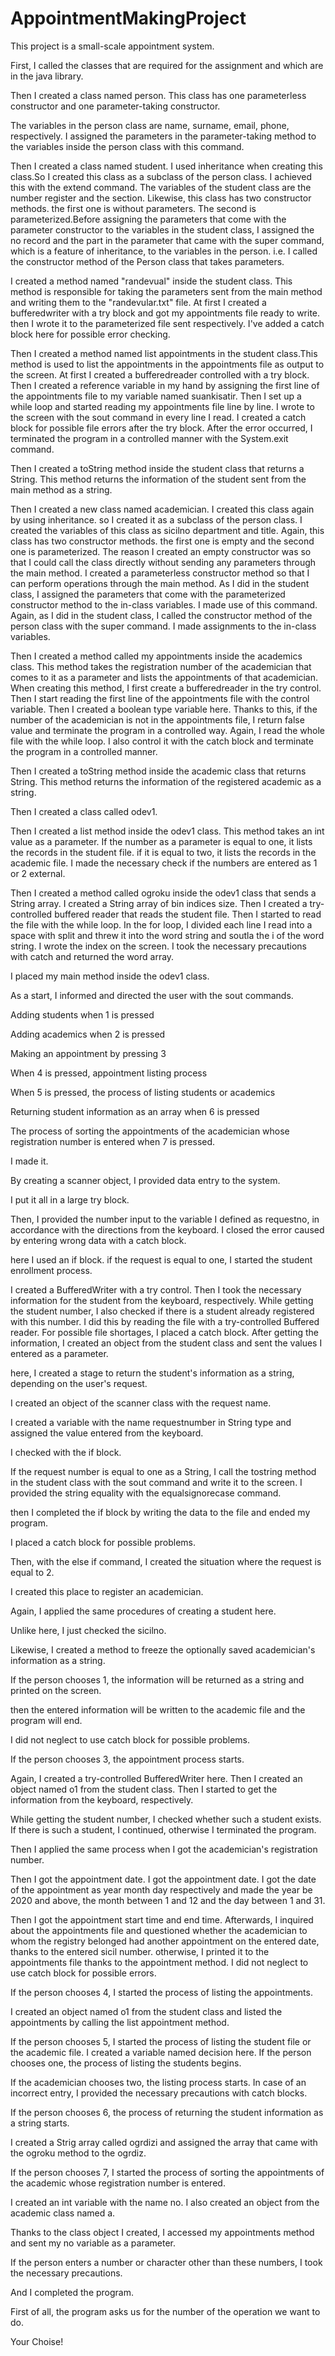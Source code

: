 # AppointmentMakingProject
This project is a small-scale appointment system.

First, I called the classes that are required for the assignment and which are in the java library.

Then I created a class named person. This class has one parameterless constructor and one parameter-taking constructor.

The variables in the person class are name, surname, email, phone, respectively. I assigned the parameters in the parameter-taking method to the variables inside the person class with this command.

Then I created a class named student. I used inheritance when creating this class.So I created this class as a subclass of the person class. I achieved this with the extend command. The variables of the student class are the number register and the section. Likewise, this class has two constructor methods. the first one is without parameters. The second is parameterized.Before assigning the parameters that come with the parameter constructor to the variables in the student class, I assigned the no record and the part in the parameter that came with the super command, which is a feature of inheritance, to the variables in the person. i.e. I called the constructor method of the Person class that takes parameters.

I created a method named "randevual" inside the student class. This method is responsible for taking the parameters sent from the main method and writing them to the "randevular.txt" file. At first I created a bufferedwriter with a try block and got my appointments file ready to write. then I wrote it to the parameterized file sent respectively. I've added a catch block here for possible error checking.

Then I created a method named list appointments in the student class.This method is used to list the appointments in the appointments file as output to the screen. At first I created a bufferedreader controlled with a try block. Then I created a reference variable in my hand by assigning the first line of the appointments file to my variable named suankisatir. Then I set up a while loop and started reading my appointments file line by line. I wrote to the screen with the sout command in every line I read. I created a catch block for possible file errors after the try block. After the error occurred, I terminated the program in a controlled manner with the System.exit command.

Then I created a toString method inside the student class that returns a String. This method returns the information of the student sent from the main method as a string.

Then I created a new class named academician. I created this class again by using inheritance. so I created it as a subclass of the person class. I created the variables of this class as sicilno department and title. Again, this class has two constructor methods. the first one is empty and the second one is parameterized. The reason I created an empty constructor was so that I could call the class directly without sending any parameters through the main method. I created a parameterless constructor method so that I can perform operations through the main method. As I did in the student class, I assigned the parameters that come with the parameterized constructor method to the in-class variables. I made use of this command. Again, as I did in the student class, I called the constructor method of the person class with the super command. I made assignments to the in-class variables.

Then I created a method called my appointments inside the academics class. This method takes the registration number of the academician that comes to it as a parameter and lists the appointments of that academician. When creating this method, I first create a bufferedreader in the try control. Then I start reading the first line of the appointments file with the control variable. Then I created a boolean type variable here. Thanks to this, if the number of the academician is not in the appointments file, I return false value and terminate the program in a controlled way. Again, I read the whole file with the while loop. I also control it with the catch block and terminate the program in a controlled manner.

Then I created a toString method inside the academic class that returns String. This method returns the information of the registered academic as a string.

Then I created a class called odev1.

Then I created a list method inside the odev1 class. This method takes an int value as a parameter. If the number as a parameter is equal to one, it lists the records in the student file. if it is equal to two, it lists the records in the academic file. I made the necessary check if the numbers are entered as 1 or 2 external.

Then I created a method called ogroku inside the odev1 class that sends a String array. I created a String array of bin indices size. Then I created a try-controlled buffered reader that reads the student file. Then I started to read the file with the while loop. In the for loop, I divided each line I read into a space with split and threw it into the word string and soutla the i of the word string. I wrote the index on the screen. I took the necessary precautions with catch and returned the word array.

I placed my main method inside the odev1 class.

As a start, I informed and directed the user with the sout commands.

Adding students when 1 is pressed

Adding academics when 2 is pressed

Making an appointment by pressing 3

When 4 is pressed, appointment listing process

When 5 is pressed, the process of listing students or academics

Returning student information as an array when 6 is pressed

The process of sorting the appointments of the academician whose registration number is entered when 7 is pressed.

I made it.


By creating a scanner object, I provided data entry to the system.

I put it all in a large try block.

Then, I provided the number input to the variable I defined as requestno, in accordance with the directions from the keyboard. I closed the error caused by entering wrong data with a catch block.

here I used an if block. if the request is equal to one, I started the student enrollment process.

I created a BufferedWriter with a try control. Then I took the necessary information for the student from the keyboard, respectively. While getting the student number, I also checked if there is a student already registered with this number. I did this by reading the file with a try-controlled Buffered reader. For possible file shortages, I placed a catch block. After getting the information, I created an object from the student class and sent the values ​​I entered as a parameter.

here, I created a stage to return the student's information as a string, depending on the user's request.

I created an object of the scanner class with the request name.

I created a variable with the name requestnumber in String type and assigned the value entered from the keyboard.

I checked with the if block.

If the request number is equal to one as a String, I call the tostring method in the student class with the sout command and write it to the screen. I provided the string equality with the equalsignorecase command.

then I completed the if block by writing the data to the file and ended my program.

I placed a catch block for possible problems.

Then, with the else if command, I created the situation where the request is equal to 2.

I created this place to register an academician.

Again, I applied the same procedures of creating a student here.

Unlike here, I just checked the sicilno.

Likewise, I created a method to freeze the optionally saved academician's information as a string.

If the person chooses 1, the information will be returned as a string and printed on the screen.

then the entered information will be written to the academic file and the program will end.

I did not neglect to use catch block for possible problems.

If the person chooses 3, the appointment process starts.

Again, I created a try-controlled BufferedWriter here. Then I created an object named o1 from the student class. Then I started to get the information from the keyboard, respectively.

While getting the student number, I checked whether such a student exists. If there is such a student, I continued, otherwise I terminated the program.

Then I applied the same process when I got the academician's registration number.

Then I got the appointment date. I got the appointment date. I got the date of the appointment as year month day respectively and made the year be 2020 and above, the month between 1 and 12 and the day between 1 and 31.

Then I got the appointment start time and end time. Afterwards, I inquired about the appointments file and questioned whether the academician to whom the registry belonged had another appointment on the entered date, thanks to the entered sicil number. otherwise, I printed it to the appointments file thanks to the appointment method. I did not neglect to use catch block for possible errors.

If the person chooses 4, I started the process of listing the appointments.

I created an object named o1 from the student class and listed the appointments by calling the list appointment method.

If the person chooses 5, I started the process of listing the student file or the academic file. I created a variable named decision here. If the person chooses one, the process of listing the students begins.

If the academician chooses two, the listing process starts. In case of an incorrect entry, I provided the necessary precautions with catch blocks.

If the person chooses 6, the process of returning the student information as a string starts.

I created a Strig array called ogrdizi and assigned the array that came with the ogroku method to the ogrdiz.

If the person chooses 7, I started the process of sorting the appointments of the academic whose registration number is entered.

I created an int variable with the name no. I also created an object from the academic class named a.

Thanks to the class object I created, I accessed my appointments method and sent my no variable as a parameter.

If the person enters a number or character other than these numbers, I took the necessary precautions.

And I completed the program.

First of all, the program asks us for the number of the operation we want to do.

Your Choise!
